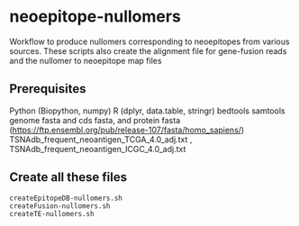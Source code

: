 # neoepitope-nullomers
Workflow to produce nullomers corresponding to neoepitopes from various sources. These scripts also create the alignment file for gene-fusion reads and the nullomer to neoepitope map files

## Prerequisites
Python (Biopython, numpy)
R (dplyr, data.table, stringr)
bedtools
samtools
genome fasta and cds fasta, and protein fasta (https://ftp.ensembl.org/pub/release-107/fasta/homo_sapiens/)
TSNAdb_frequent_neoantigen_TCGA_4.0_adj.txt , TSNAdb_frequent_neoantigen_ICGC_4.0_adj.txt

## Create all these files
 
```
createEpitopeDB-nullomers.sh
createFusion-nullomers.sh
createTE-nullomers.sh
```
